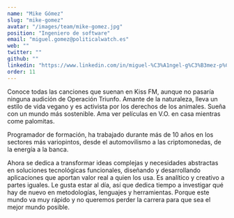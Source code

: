 ```yaml
---
name: "Mike Gómez"
slug: "mike-gomez"
avatar: "/images/team/mike-gomez.jpg"
position: "Ingeniero de software"
email: "miguel.gomez@politicalwatch.es"
web: ""
twitter: ""
github: ""
linkedin: "https://www.linkedin.com/in/miguel-%C3%A1ngel-g%C3%B3mez-p%C3%A9rez-a997971a2/"
order: 11
---
```


Conoce todas las canciones que suenan en Kiss FM, aunque no pasaría ninguna audición de Operación Triunfo. Amante de la naturaleza, lleva un estilo de vida vegano y es activista por los derechos de los animales. Sueña con un mundo más sostenible. Ama ver películas en V.O. en casa mientras come palomitas.

Programador de formación, ha trabajado durante más de 10 años en los sectores más variopintos, desde el automovilismo a las criptomonedas, de la energía a la banca.

Ahora se dedica a transformar ideas complejas y necesidades abstractas en soluciones tecnológicas funcionales, diseñando y desarrollando aplicaciones que aportan valor real a quien los usa. Es analítico y creativo a partes iguales. Le gusta estar al día, así que dedica tiempo a investigar qué hay de nuevo en metodologías, lenguajes y herramientas. Porque este mundo va muy rápido y no queremos perder la carrera para que sea el mejor mundo posible.
